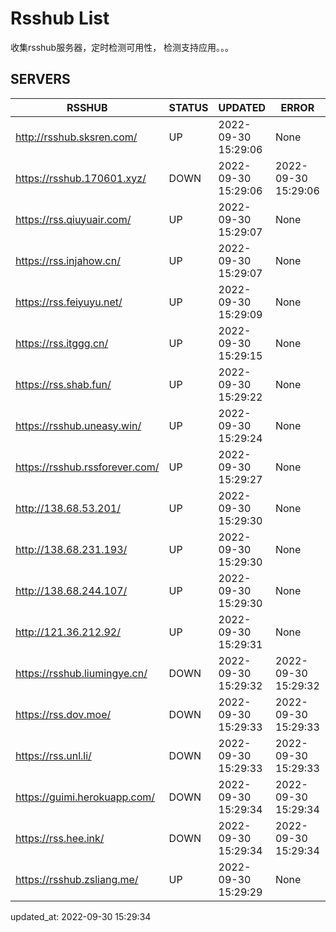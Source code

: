 # Rsshub List

收集rsshub服务器，定时检测可用性， 检测支持应用。。。


## SERVERS

|  RSSHUB   | STATUS  | UPDATED  | ERROR  | TWITTER |  
|  ----  | ----  | ----  | ----  | ---- |  
| http://rsshub.sksren.com/ | UP | 2022-09-30 15:29:06 | None |OK|  
| https://rsshub.170601.xyz/ | DOWN | 2022-09-30 15:29:06 | 2022-09-30 15:29:06 |  
| https://rss.qiuyuair.com/ | UP | 2022-09-30 15:29:07 | None ||  
| https://rss.injahow.cn/ | UP | 2022-09-30 15:29:07 | None ||  
| https://rss.feiyuyu.net/ | UP | 2022-09-30 15:29:09 | None ||  
| https://rss.itggg.cn/ | UP | 2022-09-30 15:29:15 | None ||  
| https://rss.shab.fun/ | UP | 2022-09-30 15:29:22 | None |OK|  
| https://rsshub.uneasy.win/ | UP | 2022-09-30 15:29:24 | None |OK|  
| https://rsshub.rssforever.com/ | UP | 2022-09-30 15:29:27 | None |OK|  
| http://138.68.53.201/ | UP | 2022-09-30 15:29:30 | None ||  
| http://138.68.231.193/ | UP | 2022-09-30 15:29:30 | None ||  
| http://138.68.244.107/ | UP | 2022-09-30 15:29:30 | None ||  
| http://121.36.212.92/ | UP | 2022-09-30 15:29:31 | None ||  
| https://rsshub.liumingye.cn/ | DOWN | 2022-09-30 15:29:32 | 2022-09-30 15:29:32 |  
| https://rss.dov.moe/ | DOWN | 2022-09-30 15:29:33 | 2022-09-30 15:29:33 |  
| https://rss.unl.li/ | DOWN | 2022-09-30 15:29:33 | 2022-09-30 15:29:33 |  
| https://guimi.herokuapp.com/ | DOWN | 2022-09-30 15:29:34 | 2022-09-30 15:29:34 |  
| https://rss.hee.ink/ | DOWN | 2022-09-30 15:29:34 | 2022-09-30 15:29:34 |  
| https://rsshub.zsliang.me/ | UP | 2022-09-30 15:29:29 | None |OK|  
  

updated_at: 2022-09-30 15:29:34  
